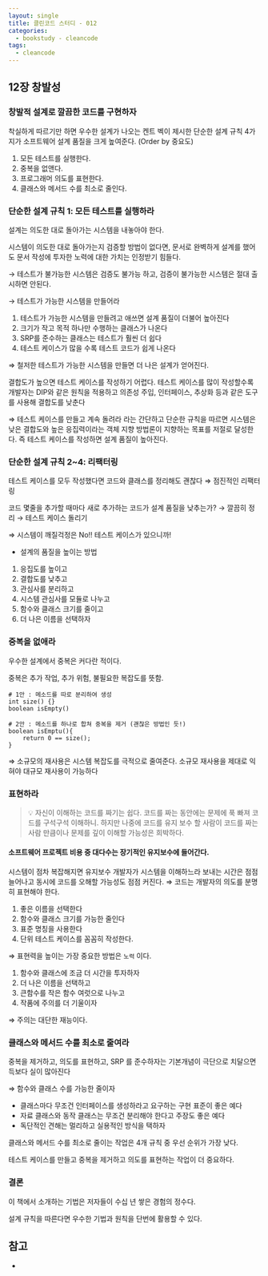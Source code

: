 ```yaml
---
layout: single
title: 클린코드 스터디 - 012
categories: 
  - bookstudy - cleancode
tags: 
  - cleancode
---
```


## 12장 창발성

### 창발적 설계로 깔끔한 코드를 구현하자

착실하게 따르기만 하면 우수한 설계가 나오는 켄트 벡이 제시한 단순한 설계 규칙 4가지가 소프트웨어 설계 품질을 크게 높여준다. (Order by 중요도)

1. 모든 테스트를 실행한다.
2. 중복을 없앤다.
3. 프로그래머 의도를 표현한다.
4. 클래스와 메서드 수를 최소로 줄인다.

### 단순한 설계 규칙 1: 모든 테스트를 실행하라

설계는 의도한 대로 돌아가는 시스템을 내놓아야 한다.

시스템이 의도한 대로 돌아가는지 검증할 방법이 없다면, 문서로 완벽하게 설계를 했어도 문서 작성에 투자한 노력에 대한 가치는 인정받기 힘들다.

→ 테스트가 불가능한 시스템은 검증도 불가능 하고, 검증이 불가능한 시스템은 절대 출시하면 안된다.

→ 테스트가 가능한 시스템을 만들어라

1. 테스트가 가능한 시스템을 만들려고 애쓰면 설계 품질이 더불어 높아진다
2. 크기가 작고 목적 하나만 수행하는 클래스가 나온다
3. SRP를 준수하는 클래스는 테스트가 훨씬 더 쉽다
4. 테스트 케이스가 많을 수록 테스트 코드가 쉽게 나온다

⇒ 철저한 테스트가 가능한 시스템을 만들면 더 나은 설계가 얻어진다.

결합도가 높으면 테스트 케이스를 작성하기 어렵다. 테스트 케이스를 많이 작성할수록 개발자는 DIP와 같은 원칙을 적용하고 의존성 주입, 인터페이스, 추상화 등과 같은 도구를 사용해 결합도를 낮춘다

⇒ 테스트 케이스를 만들고 계속 돌려라 라는 간단하고 단순한 규칙을 따르면 시스템은 낮은 결합도와 높은 응집력이라는 객체 지향 방법론이 지향하는 목표를 저절로 달성한다. 즉 테스트 케이스를 작성하면 설계 품질이 높아진다.

### 단순한 설계 규칙 2~4: 리팩터링

테스트 케이스를 모두 작성했다면 코드와 클래스를 정리해도 괜찮다 ⇒ 점진적인 리팩터링

코드 몇줄을 추가할 때마다 새로 추가하는 코드가 설계 품질을 낮추는가? → 깔끔히 정리 → 테스트 케이스 돌리기

⇒ 시스템이 깨질걱정은 No!! 테스트 케이스가 있으니까!

- 설계의 품질을 높이는 방법
1. 응집도를 높이고
2. 결합도를 낮추고
3. 관심사를 분리하고
4. 시스템 관심사를 모듈로 나누고
5. 함수와 클래스 크기를 줄이고
6. 더 나은 이름을 선택하자

### 중복을 없애라

우수한 설계에서 중복은 커다란 적이다.

중복은 추가 작업, 추가 위험, 불필요한 복잡도를 뜻함.

```
# 1안 : 메소드를 따로 분리하여 생성
int size() {}
boolean isEmpty()

# 2안 : 메소드를 하나로 합쳐 중복을 제거 (괜찮은 방법인 듯!)
boolean isEmptu(){
	return 0 == size();
}

```

⇒ 소규모의 재사용은 시스템 복잡도를 극적으로 줄여준다. 소규모 재사용을 제대로 익혀야 대규모 재사용이 가능하다

### 표현하라

> 💡 자신이 이해하는 코드를 짜기는 쉽다. 코드를 짜는 동안에는 문제에 푹 빠져 코드를 구석구석 이해하니. 하지만 나중에 코드를 유지 보수 할 사람이 코드를 짜는 사람 만큼이나 문제를 깊이 이해할 가능성은 희박하다.

#### 소프트웨어 프로젝트 비용 중 대다수는 장기적인 유지보수에 들어간다.

시스템이 점차 복잡해지면 유지보수 개발자가 시스템을 이해하느라 보내는 시간은 점점 늘어나고 동시에 코드를 오해할 가능성도 점점 커진다. ⇒ 코드는 개발자의 의도를 분명히 표현해야 한다.

1. 좋은 이름을 선택한다
2. 함수와 클래스 크기를 가능한 줄인다
3. 표준 명칭을 사용한다
4. 단위 테스트 케이스를 꼼꼼히 작성한다.

⇒ 표현력을 높이는 가장 중요한 방법은 `노력` 이다.

1. 함수와 클래스에 조금 더 시간을 투자하자
2. 더 나은 이름을 선택하고
3. 큰함수를 작은 함수 여럿으로 나누고
4. 작품에 주의를 더 기울이자

⇒ 주의는 대단한 재능이다.

### 클래스와 메서드 수를 최소로 줄여라

중복을 제거하고, 의도를 표현하고, SRP 를 준수하자는 기본개념이 극단으로 치달으면 득보다 실이 많아진다

⇒ 함수와 클래스 수를 가능한 줄이자

- 클래스마다 무조건 인터페이스를 생성하라고 요구하는 구현 표준이 좋은 예다
- 자료 클래스와 동작 클래스는 무조건 분리해야 한다고 주장도 좋은 예다
- 독단적인 견해는 멀리하고 실용적인 방식을 택하자

클래스와 메서드 수를 최소로 줄이는 작업은 4개 규칙 중 우선 순위가 가장 낮다.

테스트 케이스를 만들고 중복을 제거하고 의도를 표현하는 작업이 더 중요하다.

### 결론

이 책에서 소개하는 기법은 저자들이 수십 년 쌓은 경험의 정수다.

설계 규칙을 따른다면 우수한 기법과 원칙을 단번에 활용할 수 있다.

## 참고
- 
